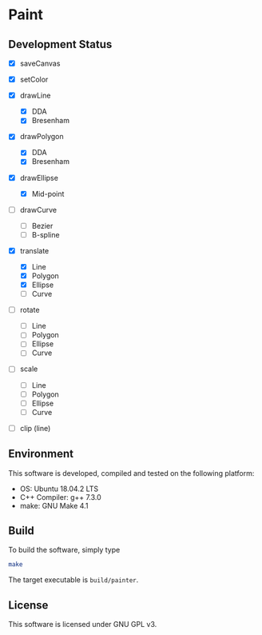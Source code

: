 # Paint

## Development Status

- [x] saveCanvas
- [x] setColor
- [x] drawLine
  - [x] DDA
  - [x] Bresenham
- [x] drawPolygon
  - [x] DDA
  - [x] Bresenham
- [x] drawEllipse
  - [x] Mid-point
- [ ] drawCurve
  - [ ] Bezier
  - [ ] B-spline
- [x] translate
  - [x] Line
  - [x] Polygon
  - [x] Ellipse
  - [ ] Curve
- [ ] rotate
  - [ ] Line
  - [ ] Polygon
  - [ ] Ellipse
  - [ ] Curve
- [ ] scale
  - [ ] Line
  - [ ] Polygon
  - [ ] Ellipse
  - [ ] Curve
- [ ] clip (line)


## Environment

This software is developed, compiled and tested on the following platform:

- OS: Ubuntu 18.04.2 LTS
- C++ Compiler: g++ 7.3.0
- make: GNU Make 4.1

## Build

To build the software, simply type

```bash
make
```

The target executable is  `build/painter`.

##  License

This software is licensed under GNU GPL v3.
